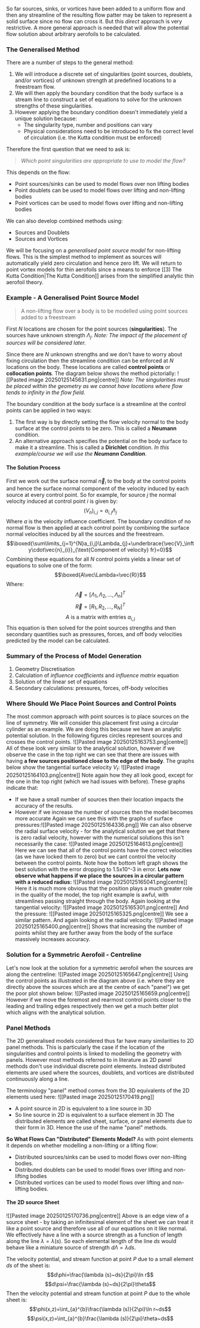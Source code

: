 So far sources, sinks, or vortices have been added to a uniform flow and then any streamline of the resulting flow patter may be taken to represent a solid surface since no flow can cross it.
But this *direct* approach is very restrictive. A more general approach is needed that will allow the potential flow solution about arbitrary aerofoils to be calculated.
### The Generalised Method
There are a number of steps to the general method:
1) We will introduce a discrete set of singularities (point sources, doublets, and/or vortices) of unknown strength at predefined locations to a freestream flow.
2) We will then apply the boundary condition that the body surface is a stream line to construct a set of equations to solve for the unknown strengths of these singularities.
3) However applying the boundary condition doesn't immediately yield a unique solution because:
	- The singularity type, number and positions can vary
	- Physical considerations need to be introduced to fix the correct level of circulation (i.e. the Kutta condition must be enforced)

Therefore the first question that we need to ask is:

>*Which point singularities are appropriate to use to model the flow?*

This depends on the flow:
- Point sources/sinks can be used to model flows over non lifting bodies
- Point doublets can be used to model flows over lifting and non-lifting bodies
- Point vortices can be used to model flows over lifting and non-lifting bodies

We can also develop combined methods using:
- Sources and Doublets
- Sources and Vortices

We will be focusing on a *generalised point source model* for non-lifting flows. This is the simplest method to implement as sources will automatically yield zero circulation and hence zero lift.
We will return to point vortex models for thin aerofoils since a means to enforce [[3) The Kutta Condition|The Kutta Condition]] arises from the simplified analytic thin aerofoil theory.
### Example - A Generalised Point Source Model
>A non-lifting flow over a body is to be modelled using point sources added to a freestream

First $N$ locations are chosen for the point sources (**singularities**). The sources have unknown strength $\Lambda_{j}$. *Note: The impact of the placement of sources will be considered later.*

Since there are $N$ unknown strengths and we don't have to worry about fixing circulation then the streamline condition can be enforced at $N$ locations on the body. 
These locations are called **control points** or **collocation points**.
The diagram below shows the method pictorially:
![[Pasted image 20250125145631.png|centre]]
*Note: The singularities must be placed within the geometry as we cannot have locations where flow tends to infinity in the flow field.*

The boundary condition at the body surface is a streamline at the control points can be applied in two ways:
1) The first way is by directly setting the flow velocity normal to the body surface at the control points to be zero. This is called a **Neumann** condition.
2) An alternative approach specifies the potential on the body surface to make it a streamline. This is called a **Dirichlet** condition.
*In this example/course we will use the **Neumann Condition***.
#### The Solution Process
First we work out the surface normal $\vec{n}_{i}$ to the body at the control points and hence the surface normal component of the velocity induced by each source at every control point. So for example, for source $j$ the normal velocity induced at control point $i$ is given by:
$$(V_{n})_{i,j}=a_{i,j}\Lambda_{j}$$
Where $a$ is the velocity influence coefficient.
The boundary condition of no normal flow is then applied at each control point by combining the surface normal velocities induced by all the sources and the freestream.
$$\boxed{\sum\limits_{j=1}^{N}a_{i,j}\Lambda_{j}+\underbrace{\vec{V}_\infty\cdot\vec{n}_{i}}_{\text{Component of velocity} fr}=0}$$
Combining these equations for all $N$ control points yields a linear set of equations to solve one of the form:
$$\boxed{A\vec\Lambda=\vec{R}}$$
Where:
$$\vec\Lambda=[\Lambda_1,\Lambda_{2},...,\Lambda_{n}]^T$$
$$\vec{R}=[R_{1},R_{2},...,R_{N}]^{T}$$
$$A \text{ is a matrix with entries } a_{i,j}$$
This equation is then solved for the point sources strengths and then secondary quantities such as pressures, forces, and off body velocities predicted by the model can be calculated.
### Summary of the Process of Model Generation
1) Geometry Discretisation
2) Calculation of *influence coefficients* and *influence matrix* equation
3) Solution of the linear set of equations
4) Secondary calculations: pressures, forces, off-body velocities
### Where Should We Place Point Sources and Control Points
The most common approach with point sources is to place sources on the line of symmetry. We will consider this placement first using a circular cylinder as an example.
We are doing this because we have an analytic potential solution.
In the following figures circles represent sources and crosses the control points.
![[Pasted image 20250125163753.png|centre]]
All of these look very similar to the analytical solution, however if we observe the case in the top right we can see that there are issues with having **a few sources positioned close to the edge of the body**.
The graphs below show the tangential surface velocity $V_{t}$:
![[Pasted image 20250125164103.png|centre]]
Note again how they all look good, except for the one in  the top right (which we had issues with before).
These graphs indicate that:
- If we have a small number of sources then their location impacts the accuracy of the results.
- However if we increase the number of sources then the model becomes more accurate
Again we can see this with the graphs of surface pressures:![[Pasted image 20250125164336.png]]
We can also observe the radial surface velocity - for the analytical solution we get that there is zero radial velocity, however with the numerical solutions this isn't necessarily the case:
![[Pasted image 20250125164613.png|centre]]
Here we can see that all of the control points have the correct velocities (as we have locked them to zero) but we cant control the velocity between the control points. Note how the bottom left graph shows the best solution with the error dropping to 1.5x10^-3 in error.
**Lets now observe what happens if we place the sources in a circular pattern with a reduced radius:**
![[Pasted image 20250125165041.png|centre]]
Here it is much more obvious that the position plays a much greater role in the quality of the model, the top right example is awful, with streamlines passing straight through the body.
Again looking at the tangential velocity:
![[Pasted image 20250125165301.png|centre]]
And the pressure:
![[Pasted image 20250125165325.png|centre]]
We see a similar pattern.
And again looking at the radial velcocity:
![[Pasted image 20250125165400.png|centre]]
Shows that increasing the number of points whilst they are further away from the body of the surface massively increases accuracy.
### Solution for a Symmetric Aerofoil - Centreline
Let's now look at the solution for a symmetric aerofoil when the sources are along the centreline:
![[Pasted image 20250125165647.png|centre]]
Using the control points as illustrated in the diagram above (i.e. where they are directly above the sources which are at the centre of each "panel") we get the poor plot shown below:
![[Pasted image 20250125165659.png|centre]]
However if we move the foremost and rearmost control points closer to the leading and trailing edges respectively then we get a much better plot which aligns with the analytical solution.
### Panel Methods
The 2D generalised models considered thus far have many similarities to 2D panel methods. This is particularly the case if the location of the singularities and control points is linked to modelling the geometry with panels.
However most methods referred to in literature as 2D panel methods don't use individual discrete point elements. Instead distributed elements are used where the sources, doublets, and vortices are distributed continuously along a line.

The terminology "panel" method comes from the 3D equivalents of the 2D elements used here:
![[Pasted image 20250125170419.png]]
- A point source in 2D is equivalent to a line source in 3D
- So line source in 2D is equivalent to a surface element in 3D
The distributed elements are called sheet, surface, or panel elements due to their form in 3D. Hence the use of the name "panel" methods.

**So What Flows Can "Distributed" Elements Model?**
As with point elements it depends on whether modelling a non-lifting or a lifting flow:
- Distributed sources/sinks can be used to model flows over non-lifting bodies.
- Distributed doublets can be used to model flows over lifting and non-lifting bodies
- Distributed vortices can be used to model flows over lifting and non-lifting bodies.
#### The 2D source Sheet
![[Pasted image 20250125170736.png|centre]]
Above is an edge view of a source sheet - by taking an infinitesimal element of the sheet we can treat it like a point source and therefore use all of our equations on it like normal.
We effectively have a line with a source strength as a function of length along the line $\lambda=\lambda(s)$. So each elemental length of the line $ds$ would behave like a miniature source of strength $d\Lambda=\lambda ds$.

The velocity potential, and stream function at point $P$ due to a small element $ds$ of the sheet is:
$$d\phi=\frac{\lambda (s)~ds}{2\pi}\ln r$$
$$d\psi=\frac{\lambda (s)~ds}{2\pi}\theta$$
Then the velocity potential and stream function at point $P$ due to the whole sheet is:
$$\phi(x,z)=\int_{a}^{b}\frac{\lambda (s)}{2\pi}\ln r~ds$$
$$\psi(x,z)=\int_{a}^{b}\frac{\lambda (s)}{2\pi}\theta~ds$$
